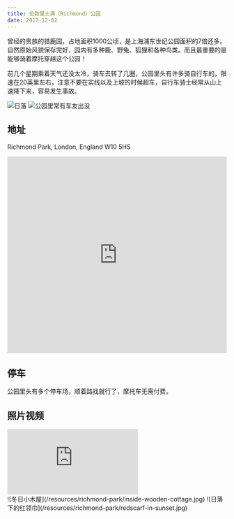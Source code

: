 ```yaml
---
title: 伦敦里士满（Richmond）公园
date: 2017-12-02
---
```


曾经的贵族的猎鹿园，占地面积1000公顷，是上海浦东世纪公园面积的7倍还多。自然原始风貌保存完好，园内有多种鹿、野兔、狐狸和各种鸟类。而且最重要的是能够骑着摩托穿越这个公园！

前几个星期乘着天气还没太冷，骑车去转了几圈，公园里头有许多骑自行车的，限速在20英里左右，注意不要在实线以及上坡的时候超车，自行车骑士经常从山上速降下来，容易发生事故。

![日落](/resources/richmond-park/sunset.jpg)
![公园里常有车友出没](/resources/richmond-park/bikers.jpg)

## 地址

Richmond Park, London, England W10 5HS
<iframe src="https://www.google.com/maps/embed?pb=!1m16!1m12!1m3!1d13762.749533537473!2d-0.26944346403859!3d51.44115877670108!2m3!1f0!2f0!3f0!3m2!1i1024!2i768!4f13.1!2m1!1srichmond+park!5e0!3m2!1sen!2suk!4v1512571777845" height="450" frameborder="0" style="width: 100%; border:0" allowfullscreen></iframe>

## 停车

公园里头有多个停车场，顺着路找就行了，摩托车无需付费。

## 照片视频

<div class="iframe-video-container">
    <iframe src="https://www.youtube.com/embed/h00EXM_ziFA" frameborder="0" gesture="media" allow="encrypted-media" allowfullscreen></iframe>
</div>
![冬日小木屋](/resources/richmond-park/inside-wooden-cottage.jpg)
![日落下的红领巾](/resources/richmond-park/redscarf-in-sunset.jpg)